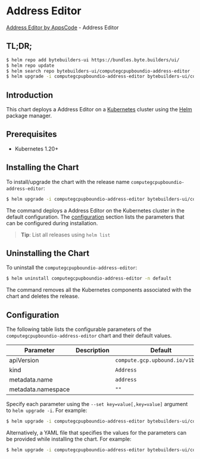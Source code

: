 # Address Editor

[Address Editor by AppsCode](https://byte.builders) - Address Editor

## TL;DR;

```bash
$ helm repo add bytebuilders-ui https://bundles.byte.builders/ui/
$ helm repo update
$ helm search repo bytebuilders-ui/computegcpupboundio-address-editor --version=v0.4.18
$ helm upgrade -i computegcpupboundio-address-editor bytebuilders-ui/computegcpupboundio-address-editor -n default --create-namespace --version=v0.4.18
```

## Introduction

This chart deploys a Address Editor on a [Kubernetes](http://kubernetes.io) cluster using the [Helm](https://helm.sh) package manager.

## Prerequisites

- Kubernetes 1.20+

## Installing the Chart

To install/upgrade the chart with the release name `computegcpupboundio-address-editor`:

```bash
$ helm upgrade -i computegcpupboundio-address-editor bytebuilders-ui/computegcpupboundio-address-editor -n default --create-namespace --version=v0.4.18
```

The command deploys a Address Editor on the Kubernetes cluster in the default configuration. The [configuration](#configuration) section lists the parameters that can be configured during installation.

> **Tip**: List all releases using `helm list`

## Uninstalling the Chart

To uninstall the `computegcpupboundio-address-editor`:

```bash
$ helm uninstall computegcpupboundio-address-editor -n default
```

The command removes all the Kubernetes components associated with the chart and deletes the release.

## Configuration

The following table lists the configurable parameters of the `computegcpupboundio-address-editor` chart and their default values.

|     Parameter      | Description |                   Default                   |
|--------------------|-------------|---------------------------------------------|
| apiVersion         |             | <code>compute.gcp.upbound.io/v1beta1</code> |
| kind               |             | <code>Address</code>                        |
| metadata.name      |             | <code>address</code>                        |
| metadata.namespace |             | <code>""</code>                             |


Specify each parameter using the `--set key=value[,key=value]` argument to `helm upgrade -i`. For example:

```bash
$ helm upgrade -i computegcpupboundio-address-editor bytebuilders-ui/computegcpupboundio-address-editor -n default --create-namespace --version=v0.4.18 --set apiVersion=compute.gcp.upbound.io/v1beta1
```

Alternatively, a YAML file that specifies the values for the parameters can be provided while
installing the chart. For example:

```bash
$ helm upgrade -i computegcpupboundio-address-editor bytebuilders-ui/computegcpupboundio-address-editor -n default --create-namespace --version=v0.4.18 --values values.yaml
```

